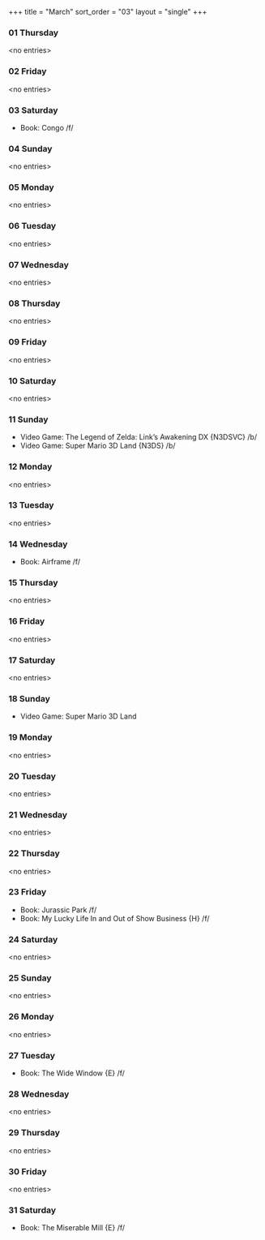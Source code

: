 +++
title = "March"
sort_order = "03"
layout = "single"
+++

### 01 Thursday


\<no entries\>



### 02 Friday


\<no entries\>



### 03 Saturday


* Book: Congo /f/


### 04 Sunday


\<no entries\>



### 05 Monday


\<no entries\>



### 06 Tuesday


\<no entries\>



### 07 Wednesday


\<no entries\>



### 08 Thursday


\<no entries\>



### 09 Friday


\<no entries\>



### 10 Saturday


\<no entries\>



### 11 Sunday


* Video Game: The Legend of Zelda: Link’s Awakening DX {N3DSVC} /b/
* Video Game: Super Mario 3D Land {N3DS} /b/

### 12 Monday


\<no entries\>



### 13 Tuesday


\<no entries\>



### 14 Wednesday


* Book: Airframe /f/


### 15 Thursday


\<no entries\>



### 16 Friday


\<no entries\>



### 17 Saturday


\<no entries\>



### 18 Sunday


* Video Game: Super Mario 3D Land

### 19 Monday


\<no entries\>



### 20 Tuesday


\<no entries\>



### 21 Wednesday


\<no entries\>



### 22 Thursday


\<no entries\>



### 23 Friday


* Book: Jurassic Park /f/
* Book: My Lucky Life In and Out of Show Business {H} /f/


### 24 Saturday


\<no entries\>



### 25 Sunday


\<no entries\>



### 26 Monday


\<no entries\>



### 27 Tuesday


* Book: The Wide Window {E} /f/


### 28 Wednesday


\<no entries\>



### 29 Thursday


\<no entries\>



### 30 Friday


\<no entries\>



### 31 Saturday


* Book: The Miserable Mill {E} /f/


